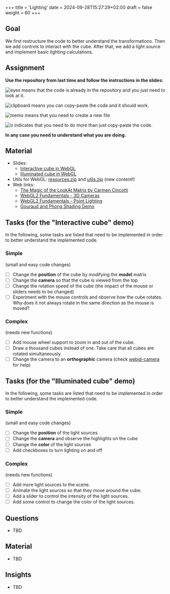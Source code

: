+++
title = 'Lighting'
date = 2024-09-28T15:27:29+02:00
draft = false
weight = 60
+++

## Goal

We first restructure the code to better understand the transformations. Then we add controls to interact with the cube. After that, we add a light source and implement basic lighting calculations.

## Assignment

**Use the repository from last time and follow the instructions in the slides:**

![eyes](https://github.githubassets.com/images/icons/emoji/unicode/1f440.png?v8) means that the code is already in the repository and you just need to look at it.

![clipboard](https://github.githubassets.com/images/icons/emoji/unicode/1f4cb.png?v8) means you can copy-paste the code and it should work.

![memo](https://github.githubassets.com/images/icons/emoji/unicode/1f4dd.png?v8) means that you need to create a new file

![o](https://github.githubassets.com/images/icons/emoji/unicode/2b55.png?v8) indicates that you need to do more than just copy-paste the code.

**In any case you need to understand what you are doing.**

## Material
  
- Slides:
  - [Interactive cube in WebGL](files/CODE3-04-InteractiveCube.pdf)
  - [Illuminated cube in WebGL](files/CODE3-05-ShadedCube.pdf)
- Utils for WebGL: [resources.zip](files/resources.zip) and [utils.zip](files/utils.zip) (new content!)
- Web links:
  - [The Magic of the LookAt Matrix by Carmen Cincotti](https://medium.com/@carmencincotti/lets-look-at-magic-lookat-matrices-c77e53ebdf78)
  - [WebGL2 Fundamentals - 3D Cameras](https://webgl2fundamentals.org/webgl/lessons/webgl-3d-camera.html)
  - [WebGL2 Fundamentals - Point Lighting](https://webgl2fundamentals.org/webgl/lessons/webgl-3d-lighting-point.html)
  - [Gouraud and Phong Shading Demo](https://www.cs.toronto.edu/~jacobson/phong-demo/)

## Tasks (for the "Interactive cube" demo)

In the following, some tasks are listed that need to be implemented in order to better understand the implemented code.

### Simple

(small and easy code changes)

- [ ] Change the **position** of the cube by modifying the **model** matrix
- [ ] Change the **camera** so that the cube is viewed from the top
- [ ] Change the rotation speed of the cube (the impact of the mouse or sliders needs to be changed)
- [ ] Experiment with the mouse controls and observe how the cube rotates. Why does it not always rotate in the same direction as the mouse is moved?

### Complex

(needs new functions)

- [ ] Add mouse wheel support to zoom in and out of the cube.
- [ ] Draw a thousand cubes instead of one. Take care that all cubes are rotated simultaneously.
- [ ] Change the camera to an **orthographic** camera (check [webgl-camera](https://webgl2fundamentals.org/webgl/lessons/webgl-camera.html) for help)

## Tasks (for the "Illuminated cube" demo)

In the following, some tasks are listed that need to be implemented in order to better understand the implemented code.

### Simple

(small and easy code changes)

- [ ] Change the **position** of the light sources
- [ ] Change the **camera** and observe the highlights on the cube
- [ ] Change the **color** of the light sources
- [ ] Add checkboxes to turn lighting on and off

### Complex

(needs new functions)

- [ ] Add more light sources to the scene.
- [ ] Animate the light sources so that they move around the cube.
- [ ] Add a slider to control the intensity of the light sources.
- [ ] Add some control to change the color of the light sources.

## Questions

- TBD

## Material
  
- TBD
 
## Insights

- TBD
